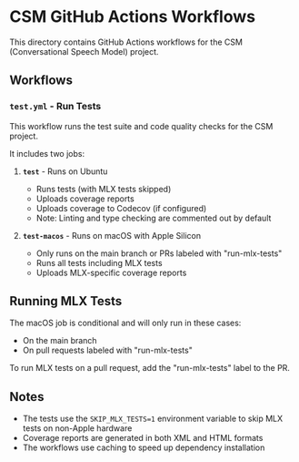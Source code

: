 # CSM GitHub Actions Workflows

This directory contains GitHub Actions workflows for the CSM (Conversational Speech Model) project.

## Workflows

### `test.yml` - Run Tests

This workflow runs the test suite and code quality checks for the CSM project.

It includes two jobs:

1. **`test`** - Runs on Ubuntu
   - Runs tests (with MLX tests skipped)
   - Uploads coverage reports
   - Uploads coverage to Codecov (if configured)
   - Note: Linting and type checking are commented out by default

2. **`test-macos`** - Runs on macOS with Apple Silicon
   - Only runs on the main branch or PRs labeled with "run-mlx-tests"
   - Runs all tests including MLX tests
   - Uploads MLX-specific coverage reports

## Running MLX Tests

The macOS job is conditional and will only run in these cases:
- On the main branch
- On pull requests labeled with "run-mlx-tests"

To run MLX tests on a pull request, add the "run-mlx-tests" label to the PR.

## Notes

- The tests use the `SKIP_MLX_TESTS=1` environment variable to skip MLX tests on non-Apple hardware
- Coverage reports are generated in both XML and HTML formats
- The workflows use caching to speed up dependency installation